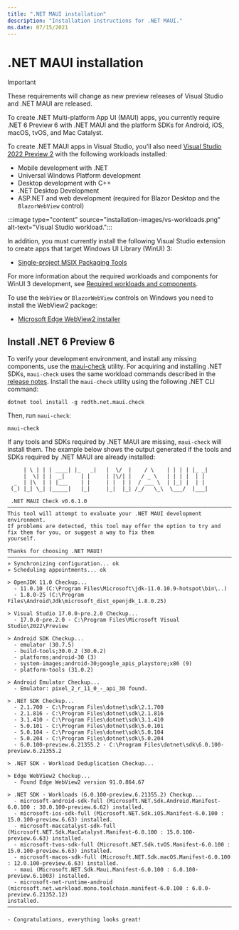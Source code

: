 ```yaml
---
title: ".NET MAUI installation"
description: "Installation instructions for .NET MAUI."
ms.date: 07/15/2021
---
```


# .NET MAUI installation

> [!IMPORTANT]
> These requirements will change as new preview releases of Visual Studio and .NET MAUI are released.

To create .NET Multi-platform App UI (MAUI) apps, you currently require .NET 6 Preview 6 with .NET MAUI and the platform SDKs for Android, iOS, macOS, tvOS, and Mac Catalyst.

To create .NET MAUI apps in Visual Studio, you'll also need [Visual Studio 2022 Preview 2](https://visualstudio.microsoft.com/vs/preview/vs2022/) with the following workloads installed:

- Mobile development with .NET
- Universal Windows Platform development
- Desktop development with C++
- .NET Desktop Development
- ASP.NET and web development (required for Blazor Desktop and the `BlazorWebView` control)

:::image type="content" source="installation-images/vs-workloads.png" alt-text="Visual Studio workload.":::

In addition, you must currently install the following Visual Studio extension to create apps that target Windows UI Library (WinUI) 3:

- [Single-project MSIX Packaging Tools](https://marketplace.visualstudio.com/items?itemName=ProjectReunion.MicrosoftSingleProjectMSIXPackagingToolsDev17)

For more information about the required workloads and components for WinUI 3 development, see [Required workloads and components](/windows/apps/project-reunion/set-up-your-development-environment#required-workloads-and-components).

To use the `WebView` or `BlazorWebView` controls on Windows you need to install the WebView2 package:

- [Microsoft Edge WebView2 installer](https://developer.microsoft.com/microsoft-edge/webview2/)

## Install .NET 6 Preview 6

To verify your development environment, and install any missing components, use the [maui-check](https://github.com/Redth/dotnet-maui-check) utility. For acquiring and installing .NET SDKs, `maui-check` uses the same workload commands described in the [release notes](https://github.com/dotnet/core/blob/main/release-notes/6.0/install-maui.md). Install the `maui-check` utility using the following .NET CLI command:

```dotnetcli
dotnet tool install -g redth.net.maui.check
```

Then, run `maui-check`:

```dotnetcli
maui-check
```

If any tools and SDKs required by .NET MAUI are missing, `maui-check` will install them. The example below shows the output generated if the tools and SDKs required by .NET MAUI are already installed:

```dotnetcli
     | \ | | | ____| |_   _|   |  \/  |    / \    | | | | |_ _|
     |  \| | |  _|     | |     | |\/| |   / _ \   | | | |  | |
  _  | |\  | | |___    | |     | |  | |  / ___ \  | |_| |  | |
 (_) |_| \_| |_____|   |_|     |_|  |_| /_/   \_\  \___/  |___|

 .NET MAUI Check v0.6.1.0
────────────────────────────────────────────────────────────────────────────────────────────────────────────────────────
This tool will attempt to evaluate your .NET MAUI development environment.
If problems are detected, this tool may offer the option to try and fix them for you, or suggest a way to fix them
yourself.

Thanks for choosing .NET MAUI!
────────────────────────────────────────────────────────────────────────────────────────────────────────────────────────
» Synchronizing configuration... ok
» Scheduling appointments... ok

> OpenJDK 11.0 Checkup...
  - 11.0.10 (C:\Program Files\Microsoft\jdk-11.0.10.9-hotspot\bin\..)
  - 1.8.0-25 (C:\Program Files\Android\Jdk\microsoft_dist_openjdk_1.8.0.25)

> Visual Studio 17.0.0-pre.2.0 Checkup...
  - 17.0.0-pre.2.0 - C:\Program Files\Microsoft Visual Studio\2022\Preview

> Android SDK Checkup...
  - emulator (30.7.5)
  - build-tools;30.0.2 (30.0.2)
  - platforms;android-30 (3)
  - system-images;android-30;google_apis_playstore;x86 (9)
  - platform-tools (31.0.2)

> Android Emulator Checkup...
  - Emulator: pixel_2_r_11_0_-_api_30 found.

> .NET SDK Checkup...
  - 2.1.700 - C:\Program Files\dotnet\sdk\2.1.700
  - 2.1.816 - C:\Program Files\dotnet\sdk\2.1.816
  - 3.1.410 - C:\Program Files\dotnet\sdk\3.1.410
  - 5.0.101 - C:\Program Files\dotnet\sdk\5.0.101
  - 5.0.104 - C:\Program Files\dotnet\sdk\5.0.104
  - 5.0.204 - C:\Program Files\dotnet\sdk\5.0.204
  - 6.0.100-preview.6.21355.2 - C:\Program Files\dotnet\sdk\6.0.100-preview.6.21355.2

> .NET SDK - Workload Deduplication Checkup...

> Edge WebView2 Checkup...
  - Found Edge WebView2 version 91.0.864.67

> .NET SDK - Workloads (6.0.100-preview.6.21355.2) Checkup...
  - microsoft-android-sdk-full (Microsoft.NET.Sdk.Android.Manifest-6.0.100 : 30.0.100-preview.6.62) installed.
  - microsoft-ios-sdk-full (Microsoft.NET.Sdk.iOS.Manifest-6.0.100 : 15.0.100-preview.6.63) installed.
  - microsoft-maccatalyst-sdk-full (Microsoft.NET.Sdk.MacCatalyst.Manifest-6.0.100 : 15.0.100-preview.6.63) installed.
  - microsoft-tvos-sdk-full (Microsoft.NET.Sdk.tvOS.Manifest-6.0.100 : 15.0.100-preview.6.63) installed.
  - microsoft-macos-sdk-full (Microsoft.NET.Sdk.macOS.Manifest-6.0.100 : 12.0.100-preview.6.63) installed.
  - maui (Microsoft.NET.Sdk.Maui.Manifest-6.0.100 : 6.0.100-preview.6.1003) installed.
  - microsoft-net-runtime-android (microsoft.net.workload.mono.toolchain.manifest-6.0.100 : 6.0.0-preview.6.21352.12)
installed.
────────────────────────────────────────────────────────────────────────────────────────────────────────────────────────

- Congratulations, everything looks great!
```
